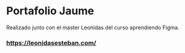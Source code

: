 # Portafolio Jaume

Realizado junto con el master Leonidas del curso aprendiendo Figma.

### https://leonidasesteban.com/
